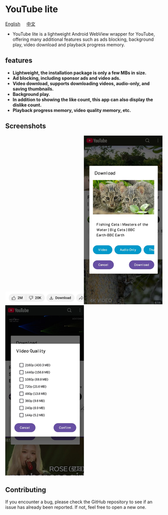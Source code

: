 YouTube lite
============

[English](https://github.com/HydeYYHH/YouTube-lite/blob/main/README.md)     [中文](https://github.com/HydeYYHH/YouTube-lite/blob/main/README_zh.md)

* YouTube lite is a lightweight Android WebView wrapper for YouTube, offering many additional features such as ads blocking, background play, video download and playback progress memory.

## features

* **Lightweight, the installation package is only a few MBs in size.**
* **Ad blocking, including sponsor ads and video ads.**
* **Video download, supports downloading videos, audio-only, and saving thumbnails.**
* **Background play.**
* **In addition to showing the like count, this app can also display the dislike count.**
* **Playback progress memory, video quality memory, etc.**

## Screenshots

<img src="https://github.com/HydeYYHH/YouTube-lite/blob/main/fastlane/metadata/android/en-US/images/screenshot1.jpg" width="250"><img src="https://github.com/HydeYYHH/YouTube-lite/blob/main/fastlane/metadata/android/en-US/images/screenshot2.jpg" width="250"><img src="https://github.com/HydeYYHH/YouTube-lite/blob/main/fastlane/metadata/android/en-US/images/screenshot3.jpg" width="250">







## Contributing

If you encounter a bug, please check the GitHub repository to see if an issue has already been reported. If not, feel free to open a new one.
